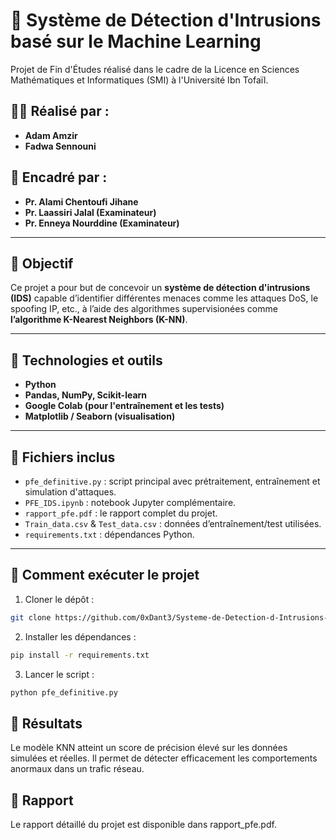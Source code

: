 # 🔐 Système de Détection d'Intrusions basé sur le Machine Learning

Projet de Fin d'Études réalisé dans le cadre de la Licence en Sciences Mathématiques et Informatiques (SMI) à l'Université Ibn Tofaïl.

## 👩‍💻 Réalisé par :
- **Adam Amzir**
- **Fadwa Sennouni**

## 📘 Encadré par :
- **Pr. Alami Chentoufi Jihane**
- **Pr. Laassiri Jalal (Examinateur)**
- **Pr. Enneya Nourddine (Examinateur)**

---

## 📌 Objectif
Ce projet a pour but de concevoir un **système de détection d'intrusions (IDS)** capable d’identifier différentes menaces comme les attaques DoS, le spoofing IP, etc., à l’aide des algorithmes supervisionées comme **l’algorithme K-Nearest Neighbors (K-NN)**.

---

## 🧪 Technologies et outils
- **Python**
- **Pandas, NumPy, Scikit-learn**
- **Google Colab (pour l'entraînement et les tests)**
- **Matplotlib / Seaborn (visualisation)**

---

## 📂 Fichiers inclus
- `pfe_definitive.py` : script principal avec prétraitement, entraînement et simulation d'attaques.
- `PFE_IDS.ipynb` : notebook Jupyter complémentaire.
- `rapport_pfe.pdf` : le rapport complet du projet.
- `Train_data.csv` & `Test_data.csv` : données d’entraînement/test utilisées.
- `requirements.txt` : dépendances Python.

---

## 🚀 Comment exécuter le projet
1. Cloner le dépôt :
```bash
git clone https://github.com/0xDant3/Systeme-de-Detection-d-Intrusions-base-sur-le-Machine-Learning
```

2. Installer les dépendances :
```bash
pip install -r requirements.txt
```

3. Lancer le script :
```bash
python pfe_definitive.py
```

## 📝 Résultats
Le modèle KNN atteint un score de précision élevé sur les données simulées et réelles. Il permet de détecter efficacement les comportements anormaux dans un trafic réseau.

## 📄 Rapport
Le rapport détaillé du projet est disponible dans rapport_pfe.pdf.
